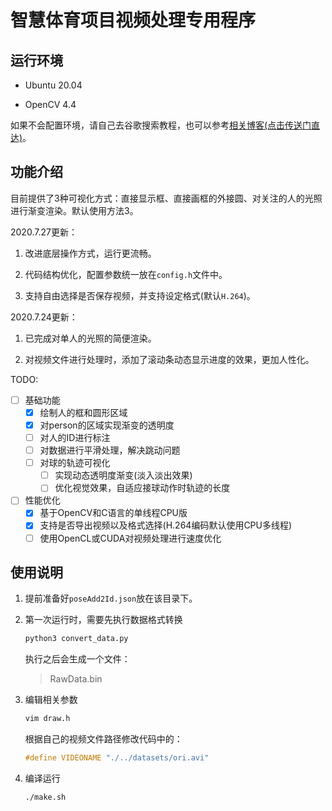 # 智慧体育项目视频处理专用程序

## 运行环境

- Ubuntu 20.04

- OpenCV 4.4

如果不会配置环境，请自己去谷歌搜索教程，也可以参考[相关博客(点击传送门直达)](https://www.jianshu.com/p/26dd452a362e)。

## 功能介绍

目前提供了3种可视化方式：直接显示框、直接画框的外接圆、对关注的人的光照进行渐变渲染。默认使用方法3。

2020.7.27更新：

1. 改进底层操作方式，运行更流畅。

2. 代码结构优化，配置参数统一放在`config.h`文件中。

3. 支持自由选择是否保存视频，并支持设定格式(默认`H.264`)。

2020.7.24更新：

1. 已完成对单人的光照的简便渲染。

2. 对视频文件进行处理时，添加了滚动条动态显示进度的效果，更加人性化。

TODO:

- [ ] 基础功能
    - [x] 绘制人的框和圆形区域
    - [x] 对person的区域实现渐变的透明度
    - [ ] 对人的ID进行标注
    - [ ] 对数据进行平滑处理，解决跳动问题
    - [ ] 对球的轨迹可视化
        - [ ] 实现动态透明度渐变(淡入淡出效果)
        - [ ] 优化视觉效果，自适应接球动作时轨迹的长度
- [ ] 性能优化
    - [x] 基于OpenCV和C语言的单线程CPU版
    - [x] 支持是否导出视频以及格式选择(H.264编码默认使用CPU多线程)
    - [ ] 使用OpenCL或CUDA对视频处理进行速度优化

## 使用说明

1. 提前准备好`poseAdd2Id.json`放在该目录下。

2. 第一次运行时，需要先执行数据格式转换

    ```sh
    python3 convert_data.py
    ```

    执行之后会生成一个文件：

    > RawData.bin

3. 编辑相关参数

    ```sh
    vim draw.h
    ```

    根据自己的视频文件路径修改代码中的：

    ```c
    #define VIDEONAME "./../datasets/ori.avi"
    ```

4. 编译运行

    ```sh
    ./make.sh
    ```
